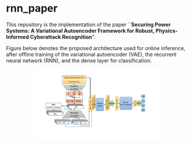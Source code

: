 # rnn_paper

This repository is the implementation of the paper ``**Securing Power Systems: A Variational Autoencoder Framework for Robust, Physics-Informed Cyberattack Recognition**".

Figure below denotes the proposed architecture used for online inference, after offline training of the variational autoencoder (VAE), the recurrent neural network (RNN), and the dense layer for classification.


<p align="center">
  <img src="https://github.com/navidaftabi/rnn_paper/blob/main/design/fig.pdf" width="350">
</p>
